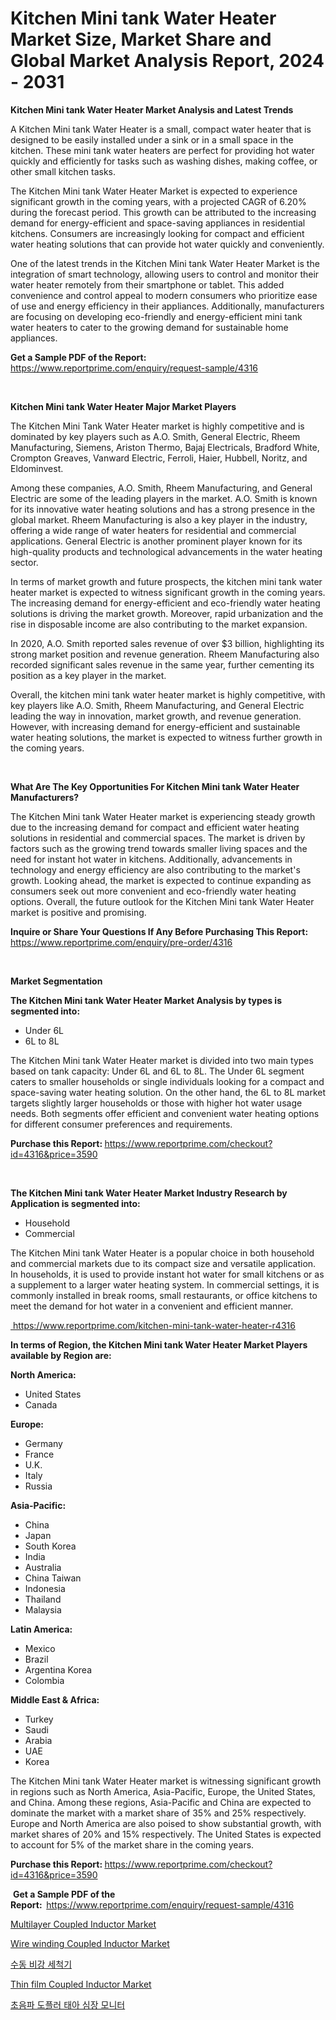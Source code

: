 <p><h1>Kitchen Mini tank Water Heater Market Size, Market Share and Global Market Analysis Report, 2024 - 2031</h1></p><p><strong>Kitchen Mini tank Water Heater Market Analysis and Latest Trends</strong></p>
<p><p>A Kitchen Mini tank Water Heater is a small, compact water heater that is designed to be easily installed under a sink or in a small space in the kitchen. These mini tank water heaters are perfect for providing hot water quickly and efficiently for tasks such as washing dishes, making coffee, or other small kitchen tasks.</p><p>The Kitchen Mini tank Water Heater Market is expected to experience significant growth in the coming years, with a projected CAGR of 6.20% during the forecast period. This growth can be attributed to the increasing demand for energy-efficient and space-saving appliances in residential kitchens. Consumers are increasingly looking for compact and efficient water heating solutions that can provide hot water quickly and conveniently.</p><p>One of the latest trends in the Kitchen Mini tank Water Heater Market is the integration of smart technology, allowing users to control and monitor their water heater remotely from their smartphone or tablet. This added convenience and control appeal to modern consumers who prioritize ease of use and energy efficiency in their appliances. Additionally, manufacturers are focusing on developing eco-friendly and energy-efficient mini tank water heaters to cater to the growing demand for sustainable home appliances.</p></p>
<p><strong>Get a Sample PDF of the Report:&nbsp;</strong> <a href="https://www.reportprime.com/enquiry/request-sample/4316">https://www.reportprime.com/enquiry/request-sample/4316</a></p>
<p>&nbsp;</p>
<p><strong>Kitchen Mini tank Water Heater Major Market Players</strong></p>
<p><p>The Kitchen Mini Tank Water Heater market is highly competitive and is dominated by key players such as A.O. Smith, General Electric, Rheem Manufacturing, Siemens, Ariston Thermo, Bajaj Electricals, Bradford White, Crompton Greaves, Vanward Electric, Ferroli, Haier, Hubbell, Noritz, and Eldominvest.</p><p>Among these companies, A.O. Smith, Rheem Manufacturing, and General Electric are some of the leading players in the market. A.O. Smith is known for its innovative water heating solutions and has a strong presence in the global market. Rheem Manufacturing is also a key player in the industry, offering a wide range of water heaters for residential and commercial applications. General Electric is another prominent player known for its high-quality products and technological advancements in the water heating sector.</p><p>In terms of market growth and future prospects, the kitchen mini tank water heater market is expected to witness significant growth in the coming years. The increasing demand for energy-efficient and eco-friendly water heating solutions is driving the market growth. Moreover, rapid urbanization and the rise in disposable income are also contributing to the market expansion.</p><p>In 2020, A.O. Smith reported sales revenue of over $3 billion, highlighting its strong market position and revenue generation. Rheem Manufacturing also recorded significant sales revenue in the same year, further cementing its position as a key player in the market.</p><p>Overall, the kitchen mini tank water heater market is highly competitive, with key players like A.O. Smith, Rheem Manufacturing, and General Electric leading the way in innovation, market growth, and revenue generation. However, with increasing demand for energy-efficient and sustainable water heating solutions, the market is expected to witness further growth in the coming years.</p></p>
<p>&nbsp;</p>
<p><strong>What Are The Key Opportunities For Kitchen Mini tank Water Heater Manufacturers?</strong></p>
<p><p>The Kitchen Mini tank Water Heater market is experiencing steady growth due to the increasing demand for compact and efficient water heating solutions in residential and commercial spaces. The market is driven by factors such as the growing trend towards smaller living spaces and the need for instant hot water in kitchens. Additionally, advancements in technology and energy efficiency are also contributing to the market's growth. Looking ahead, the market is expected to continue expanding as consumers seek out more convenient and eco-friendly water heating options. Overall, the future outlook for the Kitchen Mini tank Water Heater market is positive and promising.</p></p>
<p><strong>Inquire or Share Your Questions If Any Before Purchasing This Report:</strong> <a href="https://www.reportprime.com/enquiry/pre-order/4316">https://www.reportprime.com/enquiry/pre-order/4316</a></p>
<p>&nbsp;</p>
<p><strong>Market Segmentation</strong></p>
<p><strong>The Kitchen Mini tank Water Heater Market Analysis by types is segmented into:</strong></p>
<p><ul><li>Under 6L</li><li>6L to 8L</li></ul></p>
<p><p>The Kitchen Mini tank Water Heater market is divided into two main types based on tank capacity: Under 6L and 6L to 8L. The Under 6L segment caters to smaller households or single individuals looking for a compact and space-saving water heating solution. On the other hand, the 6L to 8L market targets slightly larger households or those with higher hot water usage needs. Both segments offer efficient and convenient water heating options for different consumer preferences and requirements.</p></p>
<p><strong>Purchase this Report:&nbsp;</strong><a href="https://www.reportprime.com/checkout?id=4316&price=3590">https://www.reportprime.com/checkout?id=4316&price=3590</a></p>
<p>&nbsp;</p>
<p><strong>The Kitchen Mini tank Water Heater Market Industry Research by Application is segmented into:</strong></p>
<p><ul><li>Household</li><li>Commercial</li></ul></p>
<p><p>The Kitchen Mini tank Water Heater is a popular choice in both household and commercial markets due to its compact size and versatile application. In households, it is used to provide instant hot water for small kitchens or as a supplement to a larger water heating system. In commercial settings, it is commonly installed in break rooms, small restaurants, or office kitchens to meet the demand for hot water in a convenient and efficient manner.</p></p>
<p><a href="https://www.reportprime.com/kitchen-mini-tank-water-heater-r4316">&nbsp;https://www.reportprime.com/kitchen-mini-tank-water-heater-r4316</a></p>
<p><strong>In terms of Region, the Kitchen Mini tank Water Heater Market Players available by Region are:</strong></p>
<p>
    <p> <strong> North America: </strong>
        <ul>
            <li>United States</li>
            <li>Canada</li>
        </ul>
        </p> 
    <p> <strong> Europe: </strong>
        <ul>
            <li>Germany</li>
            <li>France</li>
            <li>U.K.</li>
            <li>Italy</li>
            <li>Russia</li>
        </ul>
        </p> 
    <p> <strong> Asia-Pacific: </strong>
        <ul>
            <li>China</li>
            <li>Japan</li>
            <li>South Korea</li>
            <li>India</li>
            <li>Australia</li>
            <li>China Taiwan</li>
            <li>Indonesia</li>
            <li>Thailand</li>
            <li>Malaysia</li>
        </ul>
        </p> 
    <p> <strong> Latin America: </strong>
        <ul>
            <li>Mexico</li>
            <li>Brazil</li>
            <li>Argentina Korea</li>
            <li>Colombia</li>
        </ul>
        </p> 
    <p> <strong> Middle East & Africa: </strong>
        <ul>
            <li>Turkey</li>
            <li>Saudi</li>
            <li>Arabia</li>
            <li>UAE</li>
            <li>Korea</li>
        </ul>
    </p>
    </p>
<p><p>The Kitchen Mini tank Water Heater market is witnessing significant growth in regions such as North America, Asia-Pacific, Europe, the United States, and China. Among these regions, Asia-Pacific and China are expected to dominate the market with a market share of 35% and 25% respectively. Europe and North America are also poised to show substantial growth, with market shares of 20% and 15% respectively. The United States is expected to account for 5% of the market share in the coming years.</p></p>
<p><strong>Purchase this Report: </strong><a href="https://www.reportprime.com/checkout?id=4316&price=3590">https://www.reportprime.com/checkout?id=4316&price=3590</a></p>
<p>&nbsp;<strong>Get a Sample PDF of the Report:&nbsp;&nbsp;</strong><a href="https://www.reportprime.com/enquiry/request-sample/4316">https://www.reportprime.com/enquiry/request-sample/4316</a></p>
<p><strong></strong></p>
<p><p><a href="https://github.com/guneycigdem35/Market-Research-Report-List-4/blob/main/multilayer-coupled-inductor-market.md">Multilayer Coupled Inductor Market</a></p><p><a href="https://github.com/Paul14Anderson63/Market-Research-Report-List-5/blob/main/wire-winding-coupled-inductor-market.md">Wire winding Coupled Inductor Market</a></p><p><a href="https://github.com/mdmazharulnwr786/Market-Research-Report-List-2/blob/main/3166791104037.md">수동 비강 세척기</a></p><p><a href="https://github.com/mabutironaldo/Market-Research-Report-List-5/blob/main/thin-film-coupled-inductor-market.md">Thin film Coupled Inductor Market</a></p><p><a href="https://github.com/berlianaparadilla48/Market-Research-Report-List-2/blob/main/8229642104036.md">초음파 도플러 태아 심장 모니터</a></p></p>